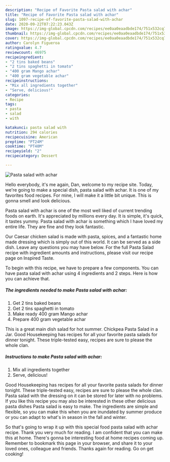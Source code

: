 ```yaml
---
description: "Recipe of Favorite Pasta salad with achar"
title: "Recipe of Favorite Pasta salad with achar"
slug: 1097-recipe-of-favorite-pasta-salad-with-achar
date: 2020-09-22T07:22:23.043Z
image: https://img-global.cpcdn.com/recipes/ee0aa0eaadbde174/751x532cq70/pasta-salad-with-achar-recipe-main-photo.jpg
thumbnail: https://img-global.cpcdn.com/recipes/ee0aa0eaadbde174/751x532cq70/pasta-salad-with-achar-recipe-main-photo.jpg
cover: https://img-global.cpcdn.com/recipes/ee0aa0eaadbde174/751x532cq70/pasta-salad-with-achar-recipe-main-photo.jpg
author: Carolyn Figueroa
ratingvalue: 4.7
reviewcount: 46975
recipeingredient:
- "2 tins baked beans"
- "2 tins spaghetti in tomato"
- "400 gram Mango achar"
- "400 gram vegetable achar"
recipeinstructions:
- "Mix all ingredients together"
- "Serve, delicious!"
categories:
- Recipe
tags:
- pasta
- salad
- with

katakunci: pasta salad with 
nutrition: 294 calories
recipecuisine: American
preptime: "PT24M"
cooktime: "PT40M"
recipeyield: "2"
recipecategory: Dessert

---
```



![Pasta salad with achar](https://img-global.cpcdn.com/recipes/ee0aa0eaadbde174/751x532cq70/pasta-salad-with-achar-recipe-main-photo.jpg)

Hello everybody, it's me again, Dan, welcome to my recipe site. Today, we're going to make a special dish, pasta salad with achar. It is one of my favorites food recipes. For mine, I will make it a little bit unique. This is gonna smell and look delicious.

Pasta salad with achar is one of the most well liked of current trending foods on earth. It's appreciated by millions every day. It is simple, it's quick, it tastes yummy. Pasta salad with achar is something which I have loved my entire life. They are fine and they look fantastic.

Our Caesar chicken salad is made with pasta, spices, and a fantastic home made dressing which is simply out of this world. It can be served as a side dish. Leave any questions you may have below. For the full Pasta Salad recipe with ingredient amounts and instructions, please visit our recipe page on Inspired Taste.


To begin with this recipe, we have to prepare a few components. You can have pasta salad with achar using 4 ingredients and 2 steps. Here is how you can achieve that.

<!--inarticleads1-->

##### The ingredients needed to make Pasta salad with achar:

1. Get 2 tins baked beans
1. Get 2 tins spaghetti in tomato
1. Make ready 400 gram Mango achar
1. Prepare 400 gram vegetable achar


This is a great main dish salad for hot summer. Chickpea Pasta Salad in a Jar. Good Housekeeping has recipes for all your favorite pasta salads for dinner tonight. These triple-tested easy, recipes are sure to please the whole clan. 

<!--inarticleads2-->

##### Instructions to make Pasta salad with achar:

1. Mix all ingredients together
1. Serve, delicious!


Good Housekeeping has recipes for all your favorite pasta salads for dinner tonight. These triple-tested easy, recipes are sure to please the whole clan. Pasta salad with the dressing on it can be stored for later with no problems. If you like this recipe you may also be interested in these other delicious pasta dishes Pasta salad is easy to make. The ingredients are simple and flexible, so you can make this when you are inundated by summer produce or you can adapt to what&#39;s in season in the fall and winter. 

So that's going to wrap it up with this special food pasta salad with achar recipe. Thank you very much for reading. I am confident that you can make this at home. There's gonna be interesting food at home recipes coming up. Remember to bookmark this page in your browser, and share it to your loved ones, colleague and friends. Thanks again for reading. Go on get cooking!
